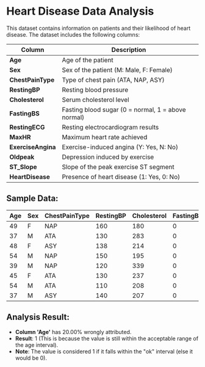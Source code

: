# Heart Disease Data Analysis

This dataset contains information on patients and their likelihood of heart disease. The dataset includes the following columns:

| Column         | Description                              |
|----------------|------------------------------------------|
| **Age**        | Age of the patient                       |
| **Sex**        | Sex of the patient (M: Male, F: Female)  |
| **ChestPainType** | Type of chest pain (ATA, NAP, ASY)      |
| **RestingBP**  | Resting blood pressure                   |
| **Cholesterol**| Serum cholesterol level                  |
| **FastingBS**  | Fasting blood sugar (0 = normal, 1 = above normal) |
| **RestingECG** | Resting electrocardiogram results        |
| **MaxHR**      | Maximum heart rate achieved              |
| **ExerciseAngina** | Exercise-induced angina (Y: Yes, N: No) |
| **Oldpeak**    | Depression induced by exercise           |
| **ST_Slope**   | Slope of the peak exercise ST segment    |
| **HeartDisease** | Presence of heart disease (1: Yes, 0: No) |

## Sample Data:

| Age | Sex | ChestPainType | RestingBP | Cholesterol | FastingBS | RestingECG | MaxHR | ExerciseAngina | Oldpeak | ST_Slope | HeartDisease |
|-----|-----|---------------|-----------|-------------|-----------|------------|-------|----------------|---------|----------|--------------|
| 49  | F   | NAP           | 160       | 180         | 0         | Normal     | 156   | N              | 1       | Flat     | 1            |
| 37  | M   | ATA           | 130       | 283         | 0         | ST         | 98    | N              | 0       | Up       | 0            |
| 48  | F   | ASY           | 138       | 214         | 0         | Normal     | 108   | Y              | 1.5     | Flat     | 1            |
| 54  | M   | NAP           | 150       | 195         | 0         | Normal     | 122   | N              | 0       | Up       | 0            |
| 39  | M   | NAP           | 120       | 339         | 0         | Normal     | 170   | N              | 0       | Up       | 0            |
| 45  | F   | ATA           | 130       | 237         | 0         | Normal     | 170   | N              | 0       | Up       | 0            |
| 54  | M   | ATA           | 110       | 208         | 0         | Normal     | 142   | N              | 0       | Up       | 0            |
| 37  | M   | ASY           | 140       | 207         | 0         | Normal     | 130   | Y              | 1.5     | Flat     | 1            |

## Analysis Result:

- **Column 'Age'** has 20.00% wrongly attributed.
- **Result**: 1 (This is because the value is still within the acceptable range of the age interval).
- **Note**: The value is considered 1 if it falls within the "ok" interval (else it would be 0).
